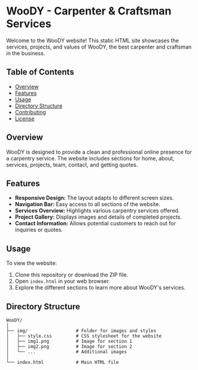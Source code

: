 # WooDY - Carpenter & Craftsman Services

Welcome to the WooDY website! This static HTML site showcases the services, projects, and values of WooDY, the best carpenter and craftsman in the business.

## Table of Contents
- [Overview](#overview)
- [Features](#features)
- [Usage](#usage)
- [Directory Structure](#directory-structure)
- [Contributing](#contributing)
- [License](#license)

## Overview

WooDY is designed to provide a clean and professional online presence for a carpentry service. The website includes sections for home, about, services, projects, team, contact, and getting quotes.

## Features

- **Responsive Design:** The layout adapts to different screen sizes.
- **Navigation Bar:** Easy access to all sections of the website.
- **Services Overview:** Highlights various carpentry services offered.
- **Project Gallery:** Displays images and details of completed projects.
- **Contact Information:** Allows potential customers to reach out for inquiries or quotes.

## Usage

To view the website:

1. Clone this repository or download the ZIP file.
2. Open `index.html` in your web browser.
3. Explore the different sections to learn more about WooDY's services.

## Directory Structure

```plaintext
WooDY/
│
├── img/                  # Folder for images and styles
│   ├── style.css         # CSS stylesheet for the website
│   ├── img1.png          # Image for section 1
│   ├── img2.png          # Image for section 2
│   └── ...               # Additional images
│
└── index.html            # Main HTML file
